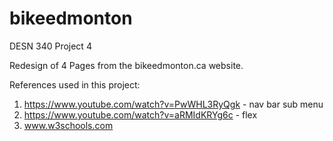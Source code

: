 # bikeedmonton
 DESN 340 Project 4

 Redesign of 4 Pages from the bikeedmonton.ca website.

References used in this project: 
1. https://www.youtube.com/watch?v=PwWHL3RyQgk - nav bar sub menu
2. https://www.youtube.com/watch?v=aRMIdKRYg6c - flex
3. www.w3schools.com